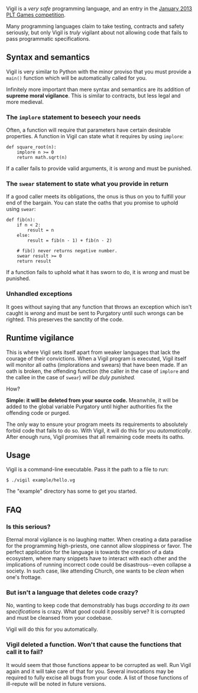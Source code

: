 Vigil is a *very safe* programming language, and an entry in the [January 2013 PLT Games competition](http://www.pltgames.com/competition/2013/1).

Many programming languages claim to take testing, contracts and safety seriously, but only Vigil is *truly* vigilant about not allowing code that fails to pass programmatic specifications.

## Syntax and semantics

Vigil is very similar to Python with the minor proviso that you must provide a `main()` function which will be automatically called for you.

Infinitely more important than mere syntax and semantics are its addition of **supreme moral vigilance**. This is similar to contracts, but less legal and more medieval.

### The `implore` statement to beseech your needs

Often, a function will require that parameters have certain desirable properties. A function in Vigil can state what it requires by using `implore`:

```
def square_root(n):
    implore n >= 0
    return math.sqrt(n)
```

If a caller fails to provide valid arguments, it is *wrong* and must be punished.

### The `swear` statement to state what you provide in return

If a good caller meets its obligations, the onus is thus on you to fulfill your end of the bargain. You can state the oaths that you promise to uphold using `swear`:

```
def fib(n):
    if n < 2:
        result = n
    else:
        result = fib(n - 1) + fib(n - 2)

    # fib() never returns negative number.
    swear result >= 0
    return result
```

If a function fails to uphold what it has sworn to do, it is *wrong* and must be punished.

### Unhandled exceptions

It goes without saying that any function that throws an exception which isn't caught is *wrong* and must be sent to Purgatory until such wrongs can be righted.  This preserves the sanctity of the code.

## Runtime vigilance

This is where Vigil sets itself apart from weaker languages that lack the courage of their convictions. When a Vigil program is executed, Vigil itself will monitor all oaths (implorations and swears) that have been made. If an oath is broken, the offending function (the caller in the case of `implore` and the callee in the case of `swear`) *will be duly punished.*

How?

**Simple: it will be deleted from your source code.**  Meanwhile, it will be added to the global variable Purgatory until higher authorities fix the offending code or purged.

The only way to ensure your program meets its requirements to absolutely forbid code that fails to do so. With Vigil, it will do this for you *automatically*. After enough runs, Vigil promises that all remaining code meets its oaths.

## Usage

Vigil is a command-line executable. Pass it the path to a file to run:

```
$ ./vigil example/hello.vg
```

The "example" directory has some to get you started.

## FAQ

### Is this serious?

Eternal moral vigilance is no laughing matter.  When creating a data paradise for the programming high-priests, one cannot allow sloppiness or favor.  The perfect application for the language is towards the creation of a data ecosystem, where many snippets have to interact with each other and the implications of running incorrect code could be disastrous--even collapse a society.  In such case, like attending Church, one wants to be *clean* when one's frottage.

### But isn't a language that deletes code crazy?

No, wanting to keep code that demonstrably has bugs *according to its own specifications* is crazy. What good could it possibly serve? It is corrupted and must be cleansed from your codebase.

Vigil will do this for you automatically.

### Vigil deleted a function. Won't that cause the functions that call it to fail?

It would seem that those functions appear to be corrupted as well. Run Vigil again and it will take care of that for you. Several invocations may be required to fully excise all bugs from your code.  A list of those functions of ill-repute will be noted in future versions.
